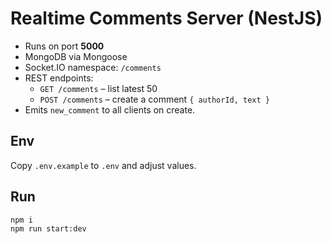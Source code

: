 # Realtime Comments Server (NestJS)

- Runs on port **5000**
- MongoDB via Mongoose
- Socket.IO namespace: `/comments`
- REST endpoints:
  - `GET /comments` – list latest 50
  - `POST /comments` – create a comment `{ authorId, text }`
- Emits `new_comment` to all clients on create.

## Env
Copy `.env.example` to `.env` and adjust values.

## Run
```bash
npm i
npm run start:dev
```
